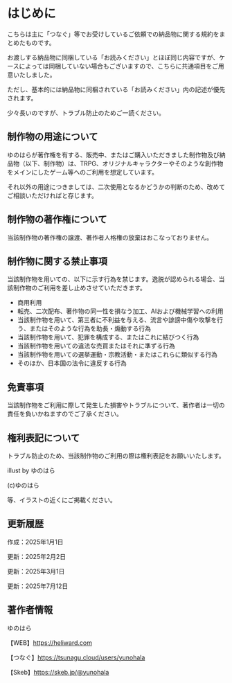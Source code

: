 # はじめに
こちらは主に「つなぐ」等でお受けしているご依頼での納品物に関する規約をまとめたものです。

お渡しする納品物に同梱している「お読みください」とほぼ同じ内容ですが、ケースによっては同梱していない場合もございますので、こちらに共通項目をご用意いたしました。

ただし、基本的には納品物に同梱されている「お読みください」内の記述が優先されます。

少々長いのですが、トラブル防止のためご一読ください。

## 制作物の用途について
ゆのはらが著作権を有する、販売中、またはご購入いただきました制作物及び納品物（以下、制作物）は、TRPG、オリジナルキャラクターやそのような創作物をメインにしたゲーム等へのご利用を想定しています。

それ以外の用途につきましては、二次使用となるかどうかの判断のため、改めてご相談いただければと存じます。

## 制作物の著作権について
当該制作物の著作権の譲渡、著作者人格権の放棄はおこなっておりません。

## 制作物に関する禁止事項
当該制作物を用いての、以下に示す行為を禁じます。逸脱が認められる場合、当該制作物のご利用を差し止めさせていただきます。

- 商用利用
- 転売、二次配布、著作物の同一性を損なう加工、AIおよび機械学習への利用
- 当該制作物を用いて、第三者に不利益を与える、流言や誹謗中傷や攻撃を行う、またはそのような行為を助長・煽動する行為
- 当該制作物を用いて、犯罪を構成する、またはこれに結びつく行為
- 当該制作物を用いての違法な売買またはそれに準ずる行為
- 当該制作物を用いての選挙運動・宗教活動・またはこれらに類似する行為
- そのほか、日本国の法令に違反する行為

## 免責事項
当該制作物をご利用に際して発生した損害やトラブルについて、著作者は一切の責任を負いかねますのでご了承ください。

## 権利表記について
トラブル防止のため、当該制作物のご利用の際は権利表記をお願いいたします。

illust by ゆのはら

(c)ゆのはら

等、イラストの近くにご掲載ください。

## 更新履歴
作成：2025年1月1日

更新：2025年2月2日

更新：2025年3月1日

更新：2025年7月12日

## 著作者情報
ゆのはら

【WEB】https://heliward.com

【つなぐ】https://tsunagu.cloud/users/yunohala

【Skeb】https://skeb.jp/@yunohala
